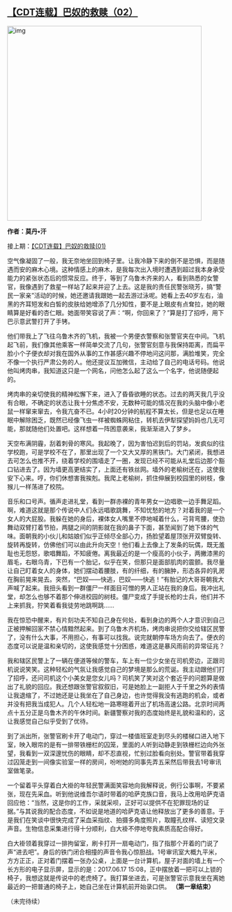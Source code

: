 <!--1605772348000-->
[【CDT连载】巴奴的救赎（02）](https://chinadigitaltimes.net/chinese/2020/11/%e3%80%90cdt%e8%bf%9e%e8%bd%bd%e3%80%91%e5%b7%b4%e5%a5%b4%e7%9a%84%e6%95%91%e8%b5%8e%ef%bc%8802%ef%bc%89/)
------

<p><img src="https://chinadigitaltimes.net/chinese/files/2020/11/巴奴的救赎-724x1024.jpg" alt="img" class="aligncenter" width="450"></p><p><strong>作者：莫丹•汗</strong></p><p>接上期：<a href="https://chinadigitaltimes.net/chinese/2020/11/%e3%80%90cdt%e8%bf%9e%e8%bd%bd%e3%80%91%e5%b7%b4%e5%a5%b4%e7%9a%84%e6%95%91%e8%b5%8e01/" title="【CDT连载】巴奴的救赎(01)">【CDT连载】巴奴的救赎(01)</a></p><p>空气像凝固了一般，我无奈地坐回到椅子里。让我冷静下来的倒不是恐惧，而是随遇而安的麻木心境。这种情感上的麻木，是我每次出入境时遭遇到超过我本身承受能力的紧张状态后的惯常反应。终于，等到了乌鲁木齐来的人，看到熟悉的女警官，我像遇到了救星一样站了起来并迎了上去。这是我的责任民警张晓芳，搞“警民一家亲”活动的时候，她还邀请我跟她一起去游过泳呢。她看上去40岁左右，油黑的齐耳短发和白皙的皮肤给她增添了几分知性，要不是上眼皮有点耷拉，她的眼睛算是好看的杏仁眼。她面带笑容说了声：“啊，你回来了？”算是打了招呼，用下巴示意武警打开了手铐。</p><p>他们带我上了飞往乌鲁木齐的飞机，我被一个男便衣警察和张警官夹在中间。飞机起飞前，我们像其他乘客一样简单交流了几句，张警官刻意与我保持距离，而扁平脸小个子便衣却对我在国外从事的工作甚感兴趣不停地问这问那，满脸堆笑，完全不像一个执行严肃公务的人。他还提议互加微信，主动给了自己的电话号码。他说他叫烤肉串，我知道这只是一个网名，问他怎么起了这么一个名字，他说随便起的。</p><p>烤肉串的亲切使我的精神松懈下来，进入了昏昏欲睡的状态。过去的两天我几乎没有合眼，不确定的状态让我十分焦虑不安，无数种可能的情况在我的头脑中像小老鼠一样窜来窜去，令我亢奋不已。4小时20分钟的航程不算太长，但是也足以在睡眠中解除困乏，既然已经像飞虫一样被蜘蛛网粘住，转机去伊犁探望妈妈也几无可能，那就随他们处置吧。这样想着一阵困意袭来，我渐渐进入了梦乡。</p><p>天空布满阴霾，刮着刺骨的寒风。我起晚了，因为害怕迟到后的罚站，发疯似的往学校跑，可是学校不在了，那里出现了一个又大又厚的黑铁门。大门紧闭，我想进去可怎么也推不开，绕着学校的围墙走了一圈，发现已经不可能从礼堂后边那个豁口钻进去了。因为墙更高更结实了，上面还有铁丝网。墙外的老榆树还在，这使我安下心来。哼，你们休想害我挨剋。我爬上老榆树，抓住伸展到校园里的树枝，像猴儿一样荡进了校院。</p><p>音乐和口号声。循声走进礼堂，看到一群赤裸的青年男女一边唱歌一边手舞足蹈。啊，难道这就是那个传说中人们永远唱歌跳舞，不知忧愁的地方？对着我的是一个女人的大屁股。我躲在她的身后，裸体女人嘴里不停地喊着什么，弓背弯腰，使劲舞动双臂打着节拍，两腿之间的阴影就在我的鼻子下面，甚至闻到了她下体的气味。面朝我的小伙儿和姑娘们似乎正倾尽全部心力，扬脸望着屋顶张开双臂旋转、旋转再旋转，仿佛他们可以由此升向天空！他们看上去像上了发条的玩偶，既无羞耻也无怨怒，歌唱舞蹈，不知疲倦。离我最近的是一个瘦高的小伙子，两撇漆黑的眉毛，右眼乌青，下巴有一个胎记，似乎在笑，但那只是面部肌肉的震颤。我尽量让自己盯着女人的身体，她们摆动着腰肢，有的纤细，有的臃肿，形态各异的乳房在胸前晃来晃去。突然，“巴奴——快逃，巴奴——快逃！”有胎记的大哥哥朝我大声喊了起来。我扭头看到一群僵尸一样面目可憎的男人正站在我的身后。我冲出礼堂，却怎么也够不着那个伸进校园的树枝。僵尸变成了手提长枪的士兵，他们并不上来抓我，狞笑着看我徒劳地跳啊跳……</p><p>我在惊恐中醒来，有片刻功夫不知自己身在何处，看到身边的两个人才意识到自己正被押解回家不禁心情黯然起来。到了乌鲁木齐机场，烤肉串说把你交给辖区民警了，没有什么大事，不用担心，有事可以找我。说完就朝停车场方向去了。便衣的态度可以说是温和亲切的，这使我感觉十分困惑，难道这是暴风雨前的异常征兆？</p><p>我和辖区民警上了一辆在便道等候的警车，车上有一位少女坐在司机旁边，正跟司机说说笑笑。这种轻松的气氛让我感觉自己的梦境是那么的荒诞。我主动跟他们打了招呼，还问司机这个小美女是您女儿吗？司机笑了笑对这个套近乎的问题算是做出了礼貌的回应。我还想跟张警官叙叙旧，可是她脸上一副拒人于千里之外的表情让我退缩了，不过她还是让我坐在了自己身边，也许觉得我没有逃跑的机会，或者并没有把我当成犯人。几个人轻松地一路寒暄着开出了机场高速公路。北京时间两点十五分正是乌鲁木齐的午休时间。新疆警察对我的态度始终是礼貌和温和的，这让我感觉自己似乎受到了优待。</p><p>到了派出所，张警官刷卡开了电动门，穿过一楼值班室走到尽头的楼梯口进入地下室，映入眼帘的是有一排带铁栅栏的囚笼，里面的人听到动静走到铁栅栏边向外张望，我看到一双深邃忧伤的眼睛，却不忍直视，忙别过脸看向别处。警官带着我穿过囚笼走到一间像实验室一样的房间，吩咐她的同事先弄五采然后带我去1号审讯室做笔录。</p><p>一个留着平头穿着白大褂的年轻民警满面笑容地向我解释说，例行公事啊，不要紧张，现在先采血。听到他说维吾尔语时带着的哈萨克族口音，我马上改用哈萨克语回应他：“当然，这是你的工作，采就采呗，正好可以提供不在犯罪现场的证据。”与其说我的配合态度，不如说是地道的哈萨克语让他释放出了更多的善意。于是我们在笑谈中很快完成了采血采指纹、拍摄多角度照片，取瞳孔纹样、读短文录声音。生物信息采集进行得十分顺利，白大褂不停地夸我素质高配合得好。</p><p>白大褂领着我穿过一排拘留室，刷卡打开一扇电动门，指了指那个开着的门说了声“进去吧”。身后的铁门闭合相撞的声音令我心惊胆战。1号审讯室大概九平米，方方正正，正对着门摆着一张办公桌，上面是一台计算机，屋子对面的墙上有一个长方形的电子显示屏，显示的是：2017.06.17 15:08，正中摆放着一把可以上锁的椅子，我想这就是传说中的老虎椅了。我打算坐进去，可是张警官示意我坐在离她最近的一把普通的椅子上，她自己坐在计算机前开始录口供。 <strong>（第一章结束）</strong></p><p>（未完待续）</p>
